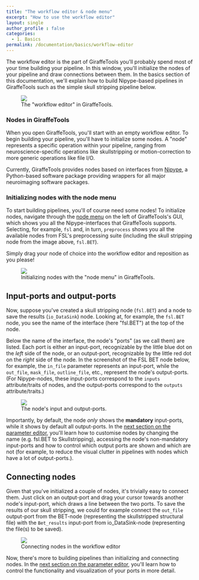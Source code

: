 ```yaml
---
title: "The workflow editor & node menu"
excerpt: "How to use the workflow editor"
layout: single
author_profile : false
categories:
  - 1. Basics
permalink: /documentation/basics/workflow-editor
---
```


The workflow editor is the part of GiraffeTools you'll probably spend most of your
time building your pipeline. In this window, you'll initialize the nodes of
your pipeline and draw connections between them. In the basics section of this documentation, we'll explain how to build Nipype-based pipelines in GiraffeTools such as the simple skull stripping pipeline below.

<figure>
	<a href="{{ site.url }}{{ site.baseurl }}/documentation/images/workflow_editor.png"><img
    src="{{ site.url }}{{ site.baseurl }}/{{ example_path }}/documentation/images/workflow_editor.png"></a>
	<figcaption>The "workflow editor" in GiraffeTools.</figcaption>
</figure>

### Nodes in GiraffeTools
When you open GiraffeTools, you'll start with an empty workflow editor. To begin
building your pipeline, you'll have to initialize some nodes. A "node" represents
a specific operation within your pipeline, ranging from neuroscience-specific
operations like skullstripping or motion-correction to more generic operations
like file I/O.

Currently, GiraffeTools provides nodes based on interfaces from
[Nipype](http://nipype.readthedocs.io/en/latest/), a Python-based software
package providing wrappers for all major neuroimaging software packages.


### Initializing nodes with the node menu
To start building pipelines, you'll of course need some nodes!
To initialize nodes, navigate through the [node menu](/GiraffeTools/documentation/basics/node-menu) 
on the left of GiraffeTools's GUI, which shows you all the Nipype-interfaces
that GiraffeTools supports. Selecting, for example, `fsl` and, in turn, `preprocess`
shows you all the available nodes from FSL's preprocessing suite (including the skull 
stripping node from the image above, `fsl.BET`). 

Simply drag your node of choice into the workflow editor and reposition as you please!

<figure>
	<a href="{{ site.url }}{{ site.baseurl }}/documentation/images/init_nodes.gif"><img
    src="{{ site.url }}{{ site.baseurl }}/{{ example_path }}/documentation/images/init_nodes.gif"></a>
	<figcaption>Initializing nodes with the "node menu" in GiraffeTools.</figcaption>
</figure>


## Input-ports and output-ports
Now, suppose you've created a skull stripping node (`fsl.BET`) and a node to save the results
(`io_DataSink`) node. Looking at, for example, the `fsl.BET` node, 
you see the name of the interface (here "fsl.BET") at the top of the node. 

Below the name of the interface, the node's "ports" (as we call them) are listed.
Each port is either an input-port, recognizable by the little blue dot on the
*left* side of the node, or an output-port, recognizable by the little red dot
on the *right* side of the node. In the screenshot of the FSL BET node below,
for example, the `in_file` parameter represents an input-port, while the
`out_file`, `mask_file`, `outline_file`, etc., represent the node's output-ports.
(For Nipype-nodes, these input-ports correspond to the `inputs` attribute/traits
of nodes, and the output-ports correspond to the `outputs` attribute/traits.)

<figure>
	<a href="{{ site.url }}{{ site.baseurl }}/documentation/images/closeup_node_edited.png"><img
    src="{{ site.url }}{{ site.baseurl }}/{{ example_path }}/documentation/images/closeup_node_edited.png"></a>
	<figcaption>The node's input and output-ports.</figcaption>
</figure>

Importantly, by default, the node *only* shows the **mandatory** input-ports,
while it shows by default all output-ports. In the
[next section on the parameter editor](/GiraffeTools/documentation/basics/parameter-editor),
you'll learn how to customise nodes by changing the name (e.g. fsl.BET to Skullstripping), 
accessing the node's non-mandatory input-ports and how to control which output ports are 
shown and which are not (for example, to reduce the visual clutter in pipelines with nodes 
which have a lot of output-ports.).

## Connecting nodes
Given that you've initialized a couple of nodes, it's trivially easy to connect
them. Just click on an output-port and drag your cursor towards another node's
input-port, which draws a line between the two ports. To save the results of our 
skull stripping, we could for example connect the `out_file` output-port
from the BET-node (representing the skullstripped structural file) with the
`Bet_results` input-port from io_DataSink-node (representing the file(s) to be saved).

<figure>
	<a href="{{ site.url }}{{ site.baseurl }}/documentation/images/connecting_nodes.gif"><img
    src="{{ site.url }}{{ site.baseurl }}/{{ example_path }}/documentation/images/connecting_nodes.gif"></a>
	<figcaption>Connecting nodes in the workflow editor</figcaption>
</figure>

Now, there's more to building pipelines than initializing and connecting nodes.
In the [next section on the parameter editor](/GiraffeTools/documentation/basics/parameter-editor),
you'll learn how to control the functionality and visualization of your ports
in more detail.
